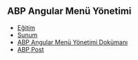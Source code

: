## ABP Angular Menü Yönetimi

- [Eğitim]()
- [Sunum](https://bit.ly/abp-angular-menu-yonetimi)
- [ABP Angular Menü Yönetimi Dokümanı](https://docs.abp.io/en/abp/latest/UI/Angular/Modifying-the-Menu)
- [ABP Post]()
